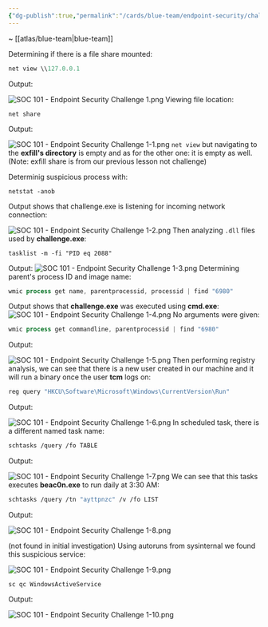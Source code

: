 ```yaml
---
{"dg-publish":true,"permalink":"/cards/blue-team/endpoint-security/challenges/soc-101-endpoint-security-challenge-1/"}
---
```


~ [[atlas/blue-team\|blue-team]]

Determining if there is a file share mounted:

```Powershell
net view \\127.0.0.1
```

Output:

![SOC 101 - Endpoint Security Challenge 1.png](/img/user/cards/blue-team/endpoint-security/images/SOC%20101%20-%20Endpoint%20Security%20Challenge%201.png)
Viewing file location:

```
net share
```

Output:

![SOC 101 - Endpoint Security Challenge 1-1.png](/img/user/cards/blue-team/endpoint-security/images/SOC%20101%20-%20Endpoint%20Security%20Challenge%201-1.png)
`net view` but navigating to the **exfill's directory** is empty and as for the other one: it is empty as well. (Note: exfill share is from our previous lesson not challenge)

Determinig suspicious process with:

```
netstat -anob
```

Output shows that challenge.exe is listening for incoming network connection:

![SOC 101 - Endpoint Security Challenge 1-2.png](/img/user/cards/blue-team/endpoint-security/images/SOC%20101%20-%20Endpoint%20Security%20Challenge%201-2.png)
Then analyzing `.dll` files used by **challenge.exe**:

```
tasklist -m -fi "PID eq 2088"
```

Output:
![SOC 101 - Endpoint Security Challenge 1-3.png](/img/user/cards/blue-team/endpoint-security/images/SOC%20101%20-%20Endpoint%20Security%20Challenge%201-3.png)
Determining parent's process ID and image name:
```Powershell
wmic process get name, parentprocessid, processid | find "6980"
```

Output shows that **challenge.exe** was executed using **cmd.exe**:
![SOC 101 - Endpoint Security Challenge 1-4.png](/img/user/cards/blue-team/endpoint-security/images/SOC%20101%20-%20Endpoint%20Security%20Challenge%201-4.png)
No arguments were given:

```Powershell
wmic process get commandline, parentprocessid | find "6980"
```

Output:

![SOC 101 - Endpoint Security Challenge 1-5.png](/img/user/cards/blue-team/endpoint-security/images/SOC%20101%20-%20Endpoint%20Security%20Challenge%201-5.png)
Then performing registry analysis, we can see that there is a new user created in our machine and it will run a binary once the user **tcm** logs on:

```Powershell
reg query "HKCU\Software\Microsoft\Windows\CurrentVersion\Run"
```

Output:

![SOC 101 - Endpoint Security Challenge 1-6.png](/img/user/cards/blue-team/endpoint-security/images/SOC%20101%20-%20Endpoint%20Security%20Challenge%201-6.png)
In scheduled task, there is a different named task name:

```bash
schtasks /query /fo TABLE 
```

Output:

![SOC 101 - Endpoint Security Challenge 1-7.png](/img/user/cards/blue-team/endpoint-security/images/SOC%20101%20-%20Endpoint%20Security%20Challenge%201-7.png)
We can see that this tasks executes **beac0n.exe** to run daily at 3:30 AM:

```bash
schtasks /query /tn "ayttpnzc" /v /fo LIST
```

Output:

![SOC 101 - Endpoint Security Challenge 1-8.png](/img/user/cards/blue-team/endpoint-security/images/SOC%20101%20-%20Endpoint%20Security%20Challenge%201-8.png)

(not found in initial investigation)
Using autoruns from sysinternal we found this suspicious service:

![SOC 101 - Endpoint Security Challenge 1-9.png](/img/user/cards/blue-team/endpoint-security/images/SOC%20101%20-%20Endpoint%20Security%20Challenge%201-9.png)

```
sc qc WindowsActiveService
```

Output:

![SOC 101 - Endpoint Security Challenge 1-10.png](/img/user/cards/blue-team/endpoint-security/images/SOC%20101%20-%20Endpoint%20Security%20Challenge%201-10.png)

